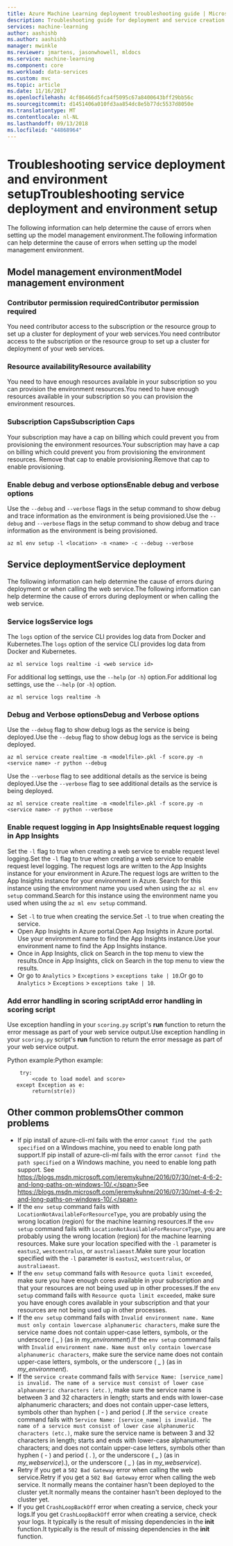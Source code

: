 ```yaml
---
title: Azure Machine Learning deployment troubleshooting guide | Microsoft Docs
description: Troubleshooting guide for deployment and service creation
services: machine-learning
author: aashishb
ms.author: aashishb
manager: mwinkle
ms.reviewer: jmartens, jasonwhowell, mldocs
ms.service: machine-learning
ms.component: core
ms.workload: data-services
ms.custom: mvc
ms.topic: article
ms.date: 11/16/2017
ms.openlocfilehash: 4cf86466d5fca4f5095c67a8400643bff29bb56c
ms.sourcegitcommit: d1451406a010fd3aa854dc8e5b77dc5537d8050e
ms.translationtype: MT
ms.contentlocale: nl-NL
ms.lasthandoff: 09/13/2018
ms.locfileid: "44868964"
---
```

# <a name="troubleshooting-service-deployment-and-environment-setup"></a><span data-ttu-id="c9bea-103">Troubleshooting service deployment and environment setup</span><span class="sxs-lookup"><span data-stu-id="c9bea-103">Troubleshooting service deployment and environment setup</span></span>
<span data-ttu-id="c9bea-104">The following information can help determine the cause of errors when setting up the model management environment.</span><span class="sxs-lookup"><span data-stu-id="c9bea-104">The following information can help determine the cause of errors when setting up the model management environment.</span></span>

## <a name="model-management-environment"></a><span data-ttu-id="c9bea-105">Model management environment</span><span class="sxs-lookup"><span data-stu-id="c9bea-105">Model management environment</span></span>
### <a name="contributor-permission-required"></a><span data-ttu-id="c9bea-106">Contributor permission required</span><span class="sxs-lookup"><span data-stu-id="c9bea-106">Contributor permission required</span></span>
<span data-ttu-id="c9bea-107">You need contributor access to the subscription or the resource group to set up a cluster for deployment of your web services.</span><span class="sxs-lookup"><span data-stu-id="c9bea-107">You need contributor access to the subscription or the resource group to set up a cluster for deployment of your web services.</span></span>

### <a name="resource-availability"></a><span data-ttu-id="c9bea-108">Resource availability</span><span class="sxs-lookup"><span data-stu-id="c9bea-108">Resource availability</span></span>
<span data-ttu-id="c9bea-109">You need to have enough resources available in your subscription so you can provision the environment resources.</span><span class="sxs-lookup"><span data-stu-id="c9bea-109">You need to have enough resources available in your subscription so you can provision the environment resources.</span></span>

### <a name="subscription-caps"></a><span data-ttu-id="c9bea-110">Subscription Caps</span><span class="sxs-lookup"><span data-stu-id="c9bea-110">Subscription Caps</span></span>
<span data-ttu-id="c9bea-111">Your subscription may have a cap on billing which could prevent you from provisioning the environment resources.</span><span class="sxs-lookup"><span data-stu-id="c9bea-111">Your subscription may have a cap on billing which could prevent you from provisioning the environment resources.</span></span> <span data-ttu-id="c9bea-112">Remove that cap to enable provisioning.</span><span class="sxs-lookup"><span data-stu-id="c9bea-112">Remove that cap to enable provisioning.</span></span>

### <a name="enable-debug-and-verbose-options"></a><span data-ttu-id="c9bea-113">Enable debug and verbose options</span><span class="sxs-lookup"><span data-stu-id="c9bea-113">Enable debug and verbose options</span></span>
<span data-ttu-id="c9bea-114">Use the `--debug` and  `--verbose` flags in the setup command to show debug and trace information as the environment is being provisioned.</span><span class="sxs-lookup"><span data-stu-id="c9bea-114">Use the `--debug` and  `--verbose` flags in the setup command to show debug and trace information as the environment is being provisioned.</span></span>

```
az ml env setup -l <location> -n <name> -c --debug --verbose 
```

## <a name="service-deployment"></a><span data-ttu-id="c9bea-115">Service deployment</span><span class="sxs-lookup"><span data-stu-id="c9bea-115">Service deployment</span></span>
<span data-ttu-id="c9bea-116">The following information can help determine the cause of errors during deployment or when calling the web service.</span><span class="sxs-lookup"><span data-stu-id="c9bea-116">The following information can help determine the cause of errors during deployment or when calling the web service.</span></span>

### <a name="service-logs"></a><span data-ttu-id="c9bea-117">Service logs</span><span class="sxs-lookup"><span data-stu-id="c9bea-117">Service logs</span></span>
<span data-ttu-id="c9bea-118">The `logs` option of the service CLI provides log data from Docker and Kubernetes.</span><span class="sxs-lookup"><span data-stu-id="c9bea-118">The `logs` option of the service CLI provides log data from Docker and Kubernetes.</span></span>

```
az ml service logs realtime -i <web service id>
```

<span data-ttu-id="c9bea-119">For additional log settings, use the `--help` (or `-h`) option.</span><span class="sxs-lookup"><span data-stu-id="c9bea-119">For additional log settings, use the `--help` (or `-h`) option.</span></span>

```
az ml service logs realtime -h
```

### <a name="debug-and-verbose-options"></a><span data-ttu-id="c9bea-120">Debug and Verbose options</span><span class="sxs-lookup"><span data-stu-id="c9bea-120">Debug and Verbose options</span></span>
<span data-ttu-id="c9bea-121">Use the `--debug` flag to show debug logs as the service is being deployed.</span><span class="sxs-lookup"><span data-stu-id="c9bea-121">Use the `--debug` flag to show debug logs as the service is being deployed.</span></span>

```
az ml service create realtime -m <modelfile>.pkl -f score.py -n <service name> -r python --debug
```

<span data-ttu-id="c9bea-122">Use the `--verbose` flag to see additional details as the service is being deployed.</span><span class="sxs-lookup"><span data-stu-id="c9bea-122">Use the `--verbose` flag to see additional details as the service is being deployed.</span></span>

```
az ml service create realtime -m <modelfile>.pkl -f score.py -n <service name> -r python --verbose
```

### <a name="enable-request-logging-in-app-insights"></a><span data-ttu-id="c9bea-123">Enable request logging in App Insights</span><span class="sxs-lookup"><span data-stu-id="c9bea-123">Enable request logging in App Insights</span></span>
<span data-ttu-id="c9bea-124">Set the `-l` flag to true when creating a web service to enable request level logging.</span><span class="sxs-lookup"><span data-stu-id="c9bea-124">Set the `-l` flag to true when creating a web service to enable request level logging.</span></span> <span data-ttu-id="c9bea-125">The request logs are written to the App Insights instance for your environment in Azure.</span><span class="sxs-lookup"><span data-stu-id="c9bea-125">The request logs are written to the App Insights instance for your environment in Azure.</span></span> <span data-ttu-id="c9bea-126">Search for this instance using the environment name you used when using the `az ml env setup` command.</span><span class="sxs-lookup"><span data-stu-id="c9bea-126">Search for this instance using the environment name you used when using the `az ml env setup` command.</span></span>

- <span data-ttu-id="c9bea-127">Set `-l` to true when creating the service.</span><span class="sxs-lookup"><span data-stu-id="c9bea-127">Set `-l` to true when creating the service.</span></span>
- <span data-ttu-id="c9bea-128">Open App Insights in Azure portal.</span><span class="sxs-lookup"><span data-stu-id="c9bea-128">Open App Insights in Azure portal.</span></span> <span data-ttu-id="c9bea-129">Use your environment name to find the App Insights instance.</span><span class="sxs-lookup"><span data-stu-id="c9bea-129">Use your environment name to find the App Insights instance.</span></span>
- <span data-ttu-id="c9bea-130">Once in App Insights, click on Search in the top menu to view the results.</span><span class="sxs-lookup"><span data-stu-id="c9bea-130">Once in App Insights, click on Search in the top menu to view the results.</span></span>
- <span data-ttu-id="c9bea-131">Or go to `Analytics` > `Exceptions` > `exceptions take | 10`.</span><span class="sxs-lookup"><span data-stu-id="c9bea-131">Or go to `Analytics` > `Exceptions` > `exceptions take | 10`.</span></span>


### <a name="add-error-handling-in-scoring-script"></a><span data-ttu-id="c9bea-132">Add error handling in scoring script</span><span class="sxs-lookup"><span data-stu-id="c9bea-132">Add error handling in scoring script</span></span>
<span data-ttu-id="c9bea-133">Use exception handling in your `scoring.py` script's **run** function to return the error message as part of your web service output.</span><span class="sxs-lookup"><span data-stu-id="c9bea-133">Use exception handling in your `scoring.py` script's **run** function to return the error message as part of your web service output.</span></span>

<span data-ttu-id="c9bea-134">Python example:</span><span class="sxs-lookup"><span data-stu-id="c9bea-134">Python example:</span></span>
```
    try:
        <code to load model and score>
   except Exception as e:
        return(str(e))
```

## <a name="other-common-problems"></a><span data-ttu-id="c9bea-135">Other common problems</span><span class="sxs-lookup"><span data-stu-id="c9bea-135">Other common problems</span></span>
- <span data-ttu-id="c9bea-136">If pip install of azure-cli-ml fails with the error `cannot find the path specified` on a Windows machine, you need to enable long path support.</span><span class="sxs-lookup"><span data-stu-id="c9bea-136">If pip install of azure-cli-ml fails with the error `cannot find the path specified` on a Windows machine, you need to enable long path support.</span></span> <span data-ttu-id="c9bea-137">See https://blogs.msdn.microsoft.com/jeremykuhne/2016/07/30/net-4-6-2-and-long-paths-on-windows-10/.</span><span class="sxs-lookup"><span data-stu-id="c9bea-137">See https://blogs.msdn.microsoft.com/jeremykuhne/2016/07/30/net-4-6-2-and-long-paths-on-windows-10/.</span></span> 
- <span data-ttu-id="c9bea-138">If the `env setup` command fails with `LocationNotAvailableForResourceType`, you are probably using the wrong location (region) for the machine learning resources.</span><span class="sxs-lookup"><span data-stu-id="c9bea-138">If the `env setup` command fails with `LocationNotAvailableForResourceType`, you are probably using the wrong location (region) for the machine learning resources.</span></span> <span data-ttu-id="c9bea-139">Make sure your location specified with the `-l` parameter is `eastus2`, `westcentralus`, or `australiaeast`.</span><span class="sxs-lookup"><span data-stu-id="c9bea-139">Make sure your location specified with the `-l` parameter is `eastus2`, `westcentralus`, or `australiaeast`.</span></span>
- <span data-ttu-id="c9bea-140">If the `env setup` command fails with `Resource quota limit exceeded`, make sure you have enough cores available in your subscription and that your resources are not being used up in other processes.</span><span class="sxs-lookup"><span data-stu-id="c9bea-140">If the `env setup` command fails with `Resource quota limit exceeded`, make sure you have enough cores available in your subscription and that your resources are not being used up in other processes.</span></span>
- <span data-ttu-id="c9bea-141">If the `env setup` command fails with `Invalid environment name. Name must only contain lowercase alphanumeric characters`, make sure the service name does not contain upper-case letters, symbols, or the underscore ( _ ) (as in *my_environment*).</span><span class="sxs-lookup"><span data-stu-id="c9bea-141">If the `env setup` command fails with `Invalid environment name. Name must only contain lowercase alphanumeric characters`, make sure the service name does not contain upper-case letters, symbols, or the underscore ( _ ) (as in *my_environment*).</span></span>
- <span data-ttu-id="c9bea-142">If the `service create` command fails with `Service Name: [service_name] is invalid. The name of a service must consist of lower case alphanumeric characters (etc.)`, make sure the service name is between 3 and 32 characters in length; starts and ends with lower-case alphanumeric characters; and does not contain upper-case letters, symbols other than hyphen ( - ) and period ( .</span><span class="sxs-lookup"><span data-stu-id="c9bea-142">If the `service create` command fails with `Service Name: [service_name] is invalid. The name of a service must consist of lower case alphanumeric characters (etc.)`, make sure the service name is between 3 and 32 characters in length; starts and ends with lower-case alphanumeric characters; and does not contain upper-case letters, symbols other than hyphen ( - ) and period ( .</span></span> <span data-ttu-id="c9bea-143">), or the underscore ( _ ) (as in *my_webservice*).</span><span class="sxs-lookup"><span data-stu-id="c9bea-143">), or the underscore ( _ ) (as in *my_webservice*).</span></span>
- <span data-ttu-id="c9bea-144">Retry if you get a `502 Bad Gateway` error when calling the web service.</span><span class="sxs-lookup"><span data-stu-id="c9bea-144">Retry if you get a `502 Bad Gateway` error when calling the web service.</span></span> <span data-ttu-id="c9bea-145">It normally means the container hasn't been deployed to the cluster yet.</span><span class="sxs-lookup"><span data-stu-id="c9bea-145">It normally means the container hasn't been deployed to the cluster yet.</span></span>
- <span data-ttu-id="c9bea-146">If you get `CrashLoopBackOff` error when creating a service, check your logs.</span><span class="sxs-lookup"><span data-stu-id="c9bea-146">If you get `CrashLoopBackOff` error when creating a service, check your logs.</span></span> <span data-ttu-id="c9bea-147">It typically is the result of missing dependencies in the **init** function.</span><span class="sxs-lookup"><span data-stu-id="c9bea-147">It typically is the result of missing dependencies in the **init** function.</span></span>
